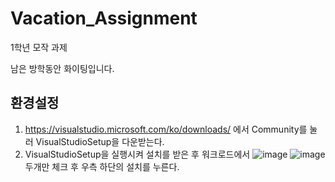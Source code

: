 # Vacation_Assignment
1학년 모작 과제

남은 방학동안 화이팅입니다.

## 환경설정

1. https://visualstudio.microsoft.com/ko/downloads/ 에서 Community를 눌러 VisualStudioSetup을 다운받는다.
2. VisualStudioSetup을 실행시켜 설치를 받은 후 워크로드에서
![image](https://github.com/Da-at-project/Vacation_Assignment/assets/101105181/39027639-a1ef-42b4-baa4-01a56d1905b5)
![image](https://github.com/Da-at-project/Vacation_Assignment/assets/101105181/8fa7a6fa-d59a-45f3-b47e-bd7d5d1df4b3)
두개만 체크 후 우측 하단의 설치를 누른다.
